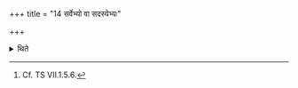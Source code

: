 +++
title = "14 सर्वेभ्यो वा सदस्येभ्यः"

+++

<details><summary>थिते</summary>

14. Or he gives her to all the priests sitting in the Sadas[^1].  

[^1]: Cf. TS VII.1.5.6. 
</details>
